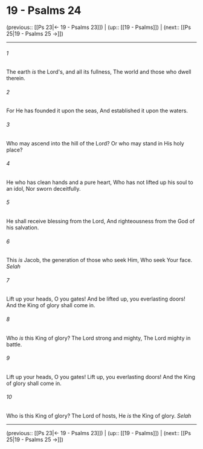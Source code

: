 # 19 - Psalms 24

(previous:: [[Ps 23|← 19 - Psalms 23]]) | (up:: [[19 - Psalms]]) | (next:: [[Ps 25|19 - Psalms 25 →]])

***


###### 1 
The earth _is_ the Lord's, and all its fullness, The world and those who dwell therein. 

###### 2 
For He has founded it upon the seas, And established it upon the waters. 

###### 3 
Who may ascend into the hill of the Lord? Or who may stand in His holy place? 

###### 4 
He who has clean hands and a pure heart, Who has not lifted up his soul to an idol, Nor sworn deceitfully. 

###### 5 
He shall receive blessing from the Lord, And righteousness from the God of his salvation. 

###### 6 
This _is_ Jacob, the generation of those who seek Him, Who seek Your face. _Selah_ 

###### 7 
Lift up your heads, O you gates! And be lifted up, you everlasting doors! And the King of glory shall come in. 

###### 8 
Who _is_ this King of glory? The Lord strong and mighty, The Lord mighty in battle. 

###### 9 
Lift up your heads, O you gates! Lift up, you everlasting doors! And the King of glory shall come in. 

###### 10 
Who is this King of glory? The Lord of hosts, He _is_ the King of glory. _Selah_

***

(previous:: [[Ps 23|← 19 - Psalms 23]]) | (up:: [[19 - Psalms]]) | (next:: [[Ps 25|19 - Psalms 25 →]])
